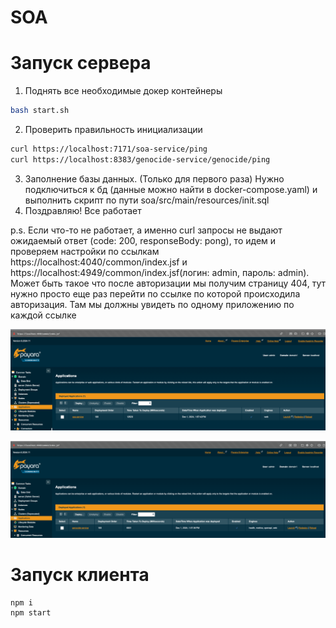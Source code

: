 # SOA

# Запуск сервера
1) Поднять все необходимые докер контейнеры
```bash
bash start.sh
```
2) Проверить правильность инициализации
```bash
curl https://localhost:7171/soa-service/ping
curl https://localhost:8383/genocide-service/genocide/ping
```
3) Заполнение базы данных.
(Только для первого раза) Нужно подключиться к бд (данные можно найти в docker-compose.yaml)
и выполнить скрипт по пути soa/src/main/resources/init.sql
4) Поздравляю! Все работает

p.s. Если что-то не работает, а именно curl запросы не выдают ожидаемый ответ (code: 200, responseBody: pong), то идем 
и проверяем настройки по ссылкам https://localhost:4040/common/index.jsf и https://localhost:4949/common/index.jsf(логин: admin, пароль: admin).
Может быть такое что после авторизации мы получим страницу 404, тут нужно просто еще раз перейти по ссылке по которой происходила авторизация.
Там мы должны увидеть по одному приложению по каждой ссылке

![https://localhost:4040/common/index.jsf](docs/images/soa-service.png)

![https://localhost:4949/common/index.jsf](docs/images/genocide-service.png)

# Запуск клиента
```
npm i
npm start
```
